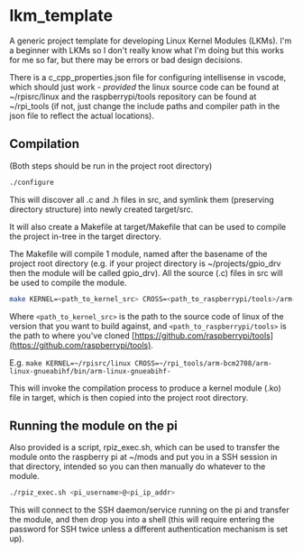 # lkm_template

A generic project template for developing Linux Kernel Modules (LKMs). I'm a beginner with LKMs so I don't really know what I'm doing but this works for me so far, but there may be errors or bad design decisions.

There is a c_cpp_properties.json file for configuring intellisense in vscode, which should just work - *provided* the linux source code can be found at ~/rpisrc/linux and the raspberrypi/tools repository can be found at ~/rpi_tools (if not, just change the include paths and compiler path in the json file to reflect the actual locations).

## Compilation

(Both steps should be run in the project root directory)

```bash
./configure
```
This will discover all .c and .h files in src, and symlink them (preserving directory structure) into newly created target/src.

It will also create a Makefile at target/Makefile that can be used to compile the project in-tree in the target directory.

The Makefile will compile 1 module, named after the basename of the project root directory (e.g. if your project directory is ~/projects/gpio_drv then the module will be called gpio_drv). All the source (.c) files in src will be used to compile the module.

```bash
make KERNEL=<path_to_kernel_src> CROSS=<path_to_raspberrypi/tools>/arm-bcm2708/arm-linux-gnueabihf/bin/arm-linux-gnueabihf-
```
Where `<path_to_kernel_src>` is the path to the source code of linux of the version that you want to build against, and `<path_to_raspberrypi/tools>` is the path to where you've cloned [https://github.com/raspberrypi/tools](https://github.com/raspberrypi/tools).

E.g. `make KERNEL=~/rpisrc/linux CROSS=~/rpi_tools/arm-bcm2708/arm-linux-gnueabihf/bin/arm-linux-gnueabihf-`

This will invoke the compilation process to produce a kernel module (.ko) file in target, which is then copied into the project root directory.

## Running the module on the pi

Also provided is a script, rpiz_exec.sh, which can be used to transfer the module onto the raspberry pi at ~/mods and put you in a SSH session in that directory, intended so you can then manually do whatever to the module.

```bash
./rpiz_exec.sh <pi_username>@<pi_ip_addr>
```

This will connect to the SSH daemon/service running on the pi and transfer the module, and then drop you into a shell (this will require entering the password for SSH twice unless a different authentication mechanism is set up).